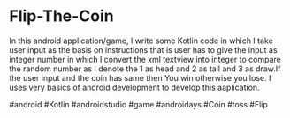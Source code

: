 # Flip-The-Coin
In this android application/game, I write some Kotlin code in which I take user input as the basis on instructions that is user has to give the input as integer number in which I convert the xml textview into integer to compare the random number as I denote the 1 as head and 2 as tail and 3 as draw.If the user input and the coin has same then You win otherwise you lose. I uses very basics of android development to develop this aaplication. 

#android #Kotlin #androidstudio #game #androidays #Coin #toss #Flip
